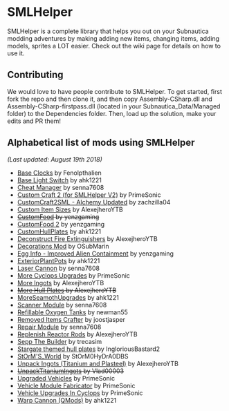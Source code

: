 # SMLHelper
SMLHelper is a complete library that helps you out on your Subnautica modding adventures by making adding new items, changing items, adding models, sprites a LOT easier. Check out the wiki page for details on how to use it.

## Contributing
We would love to have people contribute to SMLHelper. To get started, first fork the repo and then clone it, and then copy Assembly-CSharp.dll and Assembly-CSharp-firstpass.dll (located in your Subnautica_Data/Managed folder) to the Dependencies folder. Then, load up the solution, make your edits and PR them!

## Alphabetical list of mods using SMLHelper
_(Last updated: August 19th 2018)_

* [Base Clocks](https://www.nexusmods.com/subnautica/mods/75) by Fenolpthalien
* [Base Light Switch](https://www.nexusmods.com/subnautica/mods/46) by ahk1221
* [Cheat Manager](https://www.nexusmods.com/subnautica/mods/77) by senna7608
* [Custom Craft 2 (for SMLHelper V2)](https://www.nexusmods.com/subnautica/mods/114) by PrimeSonic
* [CustomCraft2SML - Alchemy Updated](https://www.nexusmods.com/subnautica/mods/132) by zachzilla04
* [Custom Item Sizes](https://www.nexusmods.com/subnautica/mods/79) by AlexejheroYTB
* ~~[CustomFood](https://www.nexusmods.com/subnautica/mods/73) by yenzgaming~~
* [CustomFood 2](https://www.nexusmods.com/subnautica/mods/130) by yenzgaming
* [CustomHullPlates](https://www.nexusmods.com/subnautica/mods/95) by ahk1221
* [Deconstruct Fire Extinguishers](https://www.nexusmods.com/subnautica/mods/103) by AlexejheroYTB
* [Decorations Mod](https://www.nexusmods.com/subnautica/mods/102) by OSubMarin
* [Egg Info - Improved Alien Containment](https://www.nexusmods.com/subnautica/mods/81) by yenzgaming
* [ExteriorPlantPots](https://www.nexusmods.com/subnautica/mods/64) by ahk1221
* [Laser Cannon](https://www.nexusmods.com/subnautica/mods/136) by senna7608
* [More Cyclops Upgrades](https://www.nexusmods.com/subnautica/mods/101) by PrimeSonic
* [More Ingots](https://www.nexusmods.com/subnautica/mods/60) by AlexejheroYTB
* ~~[More Hull Plates](https://www.nexusmods.com/subnautica/mods/82) by AlexejheroYTB~~
* [MoreSeamothUpgrades](https://www.nexusmods.com/subnautica/mods/98) by ahk1221
* [Scanner Module](https://www.nexusmods.com/subnautica/mods/131) by senna7608
* [Refillable Oxygen Tanks](https://www.nexusmods.com/subnautica/mods/67) by newman55
* [Removed Items Crafter](https://www.nexusmods.com/subnautica/mods/120) by joostjasper
* [Repair Module](https://www.nexusmods.com/subnautica/mods/133) by senna7608
* [Replenish Reactor Rods](https://www.nexusmods.com/subnautica/mods/106) by AlexejheroYTB
* [Sepp The Builder](https://www.nexusmods.com/subnautica/mods/121) by trecasim
* [Stargate themed hull plates](https://www.nexusmods.com/subnautica/mods/96) by IngloriousBastard2
* [StOrM'S_World](https://www.nexusmods.com/subnautica/mods/54) by StOrM0HyDrA0DBS
* [Unpack Ingots (Titanium and Plasteel)](https://www.nexusmods.com/subnautica/mods/69) by AlexejheroYTB
* ~~[UnpackTitaniumIngots](https://www.nexusmods.com/subnautica/mods/57) by Vlad00003~~
* [Upgraded Vehicles](https://www.nexusmods.com/subnautica/mods/115) by PrimeSonic
* [Vehicle Module Fabricator](https://www.nexusmods.com/subnautica/mods/93) by PrimeSonic
* [Vehicle Upgrades In Cyclops](https://www.nexusmods.com/subnautica/mods/83) by PrimeSonic
* [Warp Cannon (QMods)](https://www.nexusmods.com/subnautica/mods/40) by ahk1221
